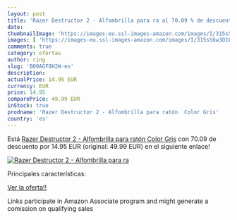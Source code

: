 ```yaml
---
layout: post
title: 'Razer Destructor 2 - Alfombrilla para ra al 70.09 % de descuento'
date: 
thumbnailImage: 'https://images-eu.ssl-images-amazon.com/images/I/315sS6w3O1L._SL200_.jpg'
images: [ 'https://images-eu.ssl-images-amazon.com/images/I/315sS6w3O1L._SL200_.jpg' ]
comments: true
category: ofertas
author: ring
slug: 'B00AGF8H2W-es'
description:
actualPrice: 14.95 EUR
currency: EUR
price: 14.95
comparePrice: 49.99 EUR
inStock: true
prodname: 'Razer Destructor 2 - Alfombrilla para ratón  Color Gris'
country: 'es'
---
```


Está [Razer Destructor 2 - Alfombrilla para ratón  Color Gris](https://www.amazon.es/dp/B00AGF8H2W/?tag=tolees-21) con 70.09 de descuento por 14.95 EUR (original: 49.99 EUR) en el siguiente enlace!

[![Razer Destructor 2 - Alfombrilla para ra](https://images-eu.ssl-images-amazon.com/images/I/315sS6w3O1L._SL200_.jpg)](https://www.amazon.es/dp/B00AGF8H2W/?tag=tolees-21)

Principales características:


[Ver la oferta!!](https://www.amazon.es/dp/B00AGF8H2W/?tag=tolees-21)

Links participate in Amazon Associate program and might generate a comission on qualifying sales


